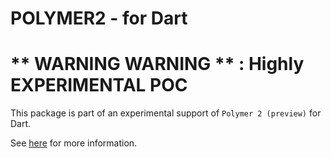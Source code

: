 # POLYMER2 - for Dart

# ** WARNING WARNING ** : Highly EXPERIMENTAL POC

This package is part of an experimental support of `Polymer 2 (preview)` for Dart.

See [here](https://github.com/dam0vm3nt/devc_builder) for more information. 
